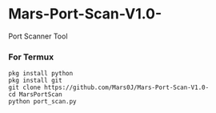# Mars-Port-Scan-V1.0-
Port Scanner Tool

### For Termux
```
pkg install python 
pkg install git
git clone https://github.com/Mars0J/Mars-Port-Scan-V1.0-
cd MarsPortScan
python port_scan.py
```

